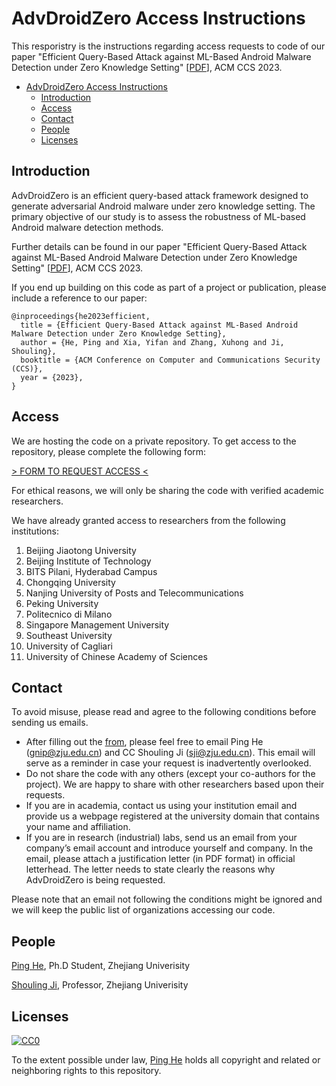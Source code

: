 # AdvDroidZero Access Instructions

This resporistry is the instructions regarding access requests to code of our paper "Efficient Query-Based Attack against ML-Based Android Malware Detection under Zero Knowledge Setting" [[PDF](https://arxiv.org/pdf/2309.01866.pdf)], ACM CCS 2023.

- [AdvDroidZero Access Instructions](#advdroidzero-access-instructions)
  - [Introduction](#introduction)
  - [Access](#access)
  - [Contact](#contact)
  - [People](#people)
  - [Licenses](#licenses)


## Introduction

AdvDroidZero is an efficient query-based attack framework designed to generate adversarial Android malware under zero knowledge setting.
The primary objective of our study is to assess the robustness of ML-based Android malware detection methods.

Further details can be found in our paper "Efficient Query-Based Attack against ML-Based Android Malware Detection under Zero Knowledge Setting" [[PDF](https://arxiv.org/pdf/2309.01866.pdf)], ACM CCS 2023.

If you end up building on this code as part of a project or publication, please include a reference to our paper:

```
@inproceedings{he2023efficient,
  title = {Efficient Query-Based Attack against ML-Based Android Malware Detection under Zero Knowledge Setting},
  author = {He, Ping and Xia, Yifan and Zhang, Xuhong and Ji, Shouling},
  booktitle = {ACM Conference on Computer and Communications Security (CCS)},
  year = {2023},
}
```

## Access

We are hosting the code on a private repository. To get access to the repository, please complete the following form: 

[> FORM TO REQUEST ACCESS <](https://forms.gle/WKWUjHRpNJX8BsnP8)

For ethical reasons, we will only be sharing the code with verified academic researchers.

We have already granted access to researchers from the following institutions:

1. Beijing Jiaotong University
2. Beijing Institute of Technology
3. BITS Pilani, Hyderabad Campus
4. Chongqing University
5. Nanjing University of Posts and Telecommunications
6. Peking University
7. Politecnico di Milano
8. Singapore Management University
9. Southeast University
10. University of Cagliari
11. University of Chinese Academy of Sciences


## Contact

To avoid misuse, please read and agree to the following conditions before sending us emails.

- After filling out the [from](https://forms.gle/WKWUjHRpNJX8BsnP8), please feel free to email Ping He (gnip@zju.edu.cn) and CC Shouling Ji (sji@zju.edu.cn). This email will serve as a reminder in case your request is inadvertently overlooked.
- Do not share the code with any others (except your co-authors for the project). We are happy to share with other researchers based upon their requests.
- If you are in academia, contact us using your institution email and provide us a webpage registered at the university domain that contains your name and affiliation.
- If you are in research (industrial) labs, send us an email from your company’s email account and introduce yourself and company. In the email, please attach a justification letter (in PDF format) in official letterhead. The letter needs to state clearly the reasons why AdvDroidZero is being requested.

Please note that an email not following the conditions might be ignored and we will keep the public list of organizations accessing our code.

## People

[Ping He](https://gnip.website/), Ph.D Student, Zhejiang Univerisity

[Shouling Ji](https://person.zju.edu.cn/en/sji), Professor, Zhejiang Univerisity

## Licenses

[![CC0](http://i.creativecommons.org/p/zero/1.0/88x31.png)](http://creativecommons.org/publicdomain/zero/1.0/)

To the extent possible under law, [Ping He](https://gnip.website/) holds all copyright and related or neighboring rights to this repository.
